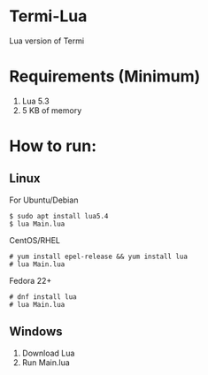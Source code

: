 # Termi-Lua
Lua version of Termi

# Requirements (Minimum)

1. Lua 5.3
2. 5 KB of memory

# How to run:

## Linux

For Ubuntu/Debian
```
$ sudo apt install lua5.4
$ lua Main.lua
```
CentOS/RHEL
```
# yum install epel-release && yum install lua
# lua Main.lua
```
Fedora 22+

```
# dnf install lua
# lua Main.lua
```

## Windows

1. Download Lua
2. Run Main.lua
